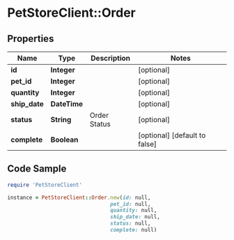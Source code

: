 # PetStoreClient::Order

## Properties

Name | Type | Description | Notes
------------ | ------------- | ------------- | -------------
**id** | **Integer** |  | [optional] 
**pet_id** | **Integer** |  | [optional] 
**quantity** | **Integer** |  | [optional] 
**ship_date** | **DateTime** |  | [optional] 
**status** | **String** | Order Status | [optional] 
**complete** | **Boolean** |  | [optional] [default to false]

## Code Sample

```ruby
require 'PetStoreClient'

instance = PetStoreClient::Order.new(id: null,
                                 pet_id: null,
                                 quantity: null,
                                 ship_date: null,
                                 status: null,
                                 complete: null)
```


